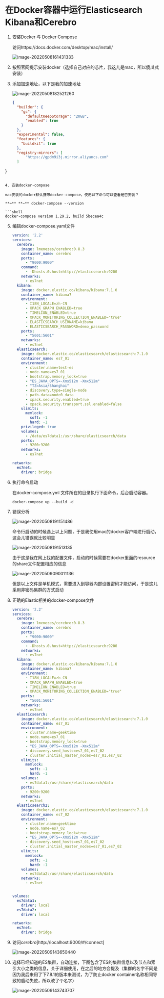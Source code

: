 # 在Docker容器中运行Elasticsearch Kibana和Cerebro

1. 安装Docker 与 Docker Compose

   访问https://docs.docker.com/desktop/mac/install/

   ![image-20220508161431333](/Users/litian/Documents/lian2077/documents/documents/Elastic-Search/Elastic核心技术与实战/images/image-20220508161431333.png)

2. 按照官网提示安装docker（选择自己对应的芯片，我这儿是mac，所以傻瓜式安装）

3. 添加加速地址，以下是我的加速地址

   ![image-20220508182521260](/Users/litian/Documents/lian2077/documents/documents/Elastic-Search/Elastic核心技术与实战/images/image-20220508182521260.png)
   
   ```json
   {
     "builder": {
       "gc": {
         "defaultKeepStorage": "20GB",
         "enabled": true
       }
     },
     "experimental": false,
     "features": {
       "buildkit": true
     },
     "registry-mirrors": [
         "https://gpdm9i3j.mirror.aliyuncs.com"
     ]
}
   ```

4. 安装docker-compose

   mac安装的docker默认携带docker-compose，使用以下命令可以查看是否安装？

   **➜** **~** docker-compose --version

   ```shell
   docker-compose version 1.29.2, build 5becea4c
   ```

5. 编辑docker-compose.yaml文件

   ```yaml
   version: '2.2'
   services:
     cerebro:
       image: lmenezes/cerebro:0.8.3
       container_name: cerebro
       ports:
         - "9000:9000"
       command:
         - -Dhosts.0.host=http://elasticsearch:9200
       networks:
         - es7net
     kibana:
       image: docker.elastic.co/kibana/kibana:7.1.0
       container_name: kibana7
       environment:
         - I18N_LOCALE=zh-CN
         - XPACK_GRAPH_ENABLED=true
         - TIMELION_ENABLED=true
         - XPACK_MONITORING_COLLECTION_ENABLED="true"
         - ELASTICSEARCH_USERNAME=kibana
         - ELASTICSEARCH_PASSWORD=demo_password
       ports:
         - "5601:5601"
       networks:
         - es7net
     elasticsearch:
       image: docker.elastic.co/elasticsearch/elasticsearch:7.1.0
       container_name: es7_01
       environment:
         - cluster.name=test-es
         - node.name=es7_01
         - bootstrap.memory_lock=true
         - "ES_JAVA_OPTS=-Xms512m -Xmx512m"
         - "TZ=Asia/Shanghai"
         - discovery.type=single-node
         - path.data=node0_data
         - xpack.security.enabled=true
         - xpack.security.transport.ssl.enabled=false
       ulimits:
         memlock:
           soft: -1
           hard: -1
       privileged: true
       volumes:
         - /data/es7data1:/usr/share/elasticsearch/data
       ports:
         - 9200:9200
       networks:
         - es7net
   
   networks:
     es7net:
       driver: bridge
   ```

6. 执行命令启动

   在docker-compose.yml 文件所在的目录执行下面命令，后台启动容器。

   ````shell
   docker-compose up --build -d
   ````

7. 错误分析

   ![image-20220508191151486](/Users/litian/Documents/lian2077/documents/documents/Elastic-Search/Elastic核心技术与实战/images/image-20220508191151486.png)

   命令行启动的时候遇上以上问题，于是我使用mac的docker客户端进行启动，这会儿错误就比较明显

   ![image-20220508191513135](/Users/litian/Documents/lian2077/documents/documents/Elastic-Search/Elastic核心技术与实战/images/image-20220508191513135.png)

   由于这是我在网上找的配置文件，启动的时候需要在docker里面的resource的share文件配置相应的信息

   ![image-20220509090011136](/Users/litian/Documents/lian2077/documents/documents/Elastic-Search/Elastic核心技术与实战/images/image-20220509090011136.png)

   但是以上文件是单机模式，需要进入到容器内部设置密码才能访问，于是这儿采用非密码集群的方式启动

8. 正确的Elastic相关的docker-compose文件

   ````yaml
   version: '2.2'
   services:
     cerebro:
       image: lmenezes/cerebro:0.8.3
       container_name: cerebro
       ports:
         - "9000:9000"
       command:
         - -Dhosts.0.host=http://elasticsearch:9200
       networks:
         - es7net
     kibana:
       image: docker.elastic.co/kibana/kibana:7.1.0
       container_name: kibana7
       environment:
         - I18N_LOCALE=zh-CN
         - XPACK_GRAPH_ENABLED=true
         - TIMELION_ENABLED=true
         - XPACK_MONITORING_COLLECTION_ENABLED="true"
       ports:
         - "5601:5601"
       networks:
         - es7net
     elasticsearch:
       image: docker.elastic.co/elasticsearch/elasticsearch:7.1.0
       container_name: es7_01
       environment:
         - cluster.name=geektime
         - node.name=es7_01
         - bootstrap.memory_lock=true
         - "ES_JAVA_OPTS=-Xms512m -Xmx512m"
         - discovery.seed_hosts=es7_01,es7_02
         - cluster.initial_master_nodes=es7_01,es7_02
       ulimits:
         memlock:
           soft: -1
           hard: -1
       volumes:
         - es7data1:/usr/share/elasticsearch/data
       ports:
         - 9200:9200
       networks:
         - es7net
     elasticsearch2:
       image: docker.elastic.co/elasticsearch/elasticsearch:7.1.0
       container_name: es7_02
       environment:
         - cluster.name=geektime
         - node.name=es7_02
         - bootstrap.memory_lock=true
         - "ES_JAVA_OPTS=-Xms512m -Xmx512m"
         - discovery.seed_hosts=es7_01,es7_02
         - cluster.initial_master_nodes=es7_01,es7_02
       ulimits:
         memlock:
           soft: -1
           hard: -1
       volumes:
         - es7data2:/usr/share/elasticsearch/data
       networks:
         - es7net
   
   
   volumes:
     es7data1:
       driver: local
     es7data2:
       driver: local
   
   networks:
     es7net:
       driver: bridge
   ````

9. 访问*cerebro*[http://localhost:9000/#/connect]

   ![image-20220509143650440](/Users/litian/Documents/lian2077/documents/documents/Elastic-Search/Elastic核心技术与实战/images/image-20220509143650440.png)

10. 选择已经知道的ES集群，自动连接，下图包含了ES的集群信息以及节点和索引大小之类的信息，关于详细使用，在之后的地方会提及（集群的名字不同是因为我后来用了下7.8.1的版本来测试，为了防止docker container名称相同导致的启动失败，所以改了个名字）

    ![image-20220509143743707](/Users/litian/Documents/lian2077/documents/documents/Elastic-Search/Elastic核心技术与实战/images/image-20220509143743707.png)